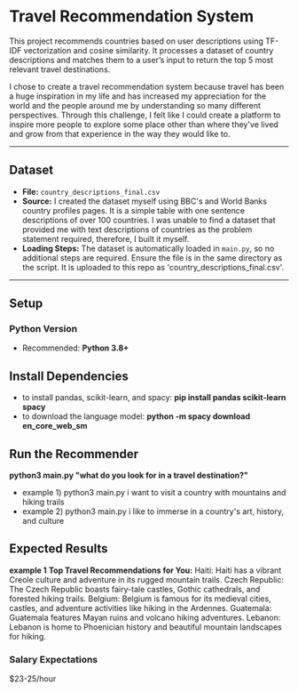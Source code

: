 # Travel Recommendation System  

This project recommends countries based on user descriptions using TF-IDF vectorization and cosine similarity. It processes a dataset of country descriptions and matches them to a user’s input to return the top 5 most relevant travel destinations.

I chose to create a travel recommendation system because travel has been a huge inspiration in my life and has increased my appreciation for the world and the people around me by understanding so many different perspectives. Through this challenge, I felt like I could create a platform to inspire more people to explore some place other than where they've lived and grow from that experience in the way they would like to. 

---

## Dataset  
- **File:** `country_descriptions_final.csv`  
- **Source:** I created the dataset myself using BBC's and World Banks country profiles pages. It is a simple table with one sentence descriptions of over 100 countries. I was unable to find a dataset that provided me with text descriptions of countries as the problem statement required, therefore, I built it myself.  
- **Loading Steps:** The dataset is automatically loaded in `main.py`, so no additional steps are required. Ensure the file is in the same directory as the script. It is uploaded to this repo as 'country_descriptions_final.csv'.

---

## Setup  
### **Python Version**  
- Recommended: **Python 3.8+**  

## Install Dependencies
- to install pandas, scikit-learn, and spacy: 
**pip install pandas scikit-learn spacy**
- to download the language model:
**python -m spacy download en_core_web_sm**

## Run the Recommender
**python3 main.py "what do you look for in a travel destination?"**
- example 1) python3 main.py i want to visit a country with mountains and hiking trails
- example 2) python3 main.py i like to immerse in a country's art, history, and culture

## Expected Results
**example 1**
 **Top Travel Recommendations for You:**
Haiti: Haiti has a vibrant Creole culture and adventure in its rugged mountain trails.
Czech Republic: The Czech Republic boasts fairy-tale castles, Gothic cathedrals, and forested hiking trails.
Belgium: Belgium is famous for its medieval cities, castles, and adventure activities like hiking in the Ardennes.
Guatemala: Guatemala features Mayan ruins and volcano hiking adventures.
Lebanon: Lebanon is home to Phoenician history and beautiful mountain landscapes for hiking.

### Salary Expectations
$23-25/hour 
